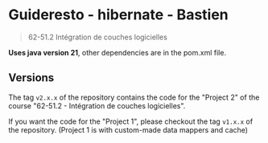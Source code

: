 # Guideresto - hibernate - Bastien
> 62-51.2 Intégration de couches logicielles

**Uses java version 21**, other dependencies are in the pom.xml file.

## Versions

The tag `v2.x.x` of the repository contains the code for the "Project 2" of the course "62-51.2 - Intégration de couches
logicielles".

If you want the code for the "Project 1", please checkout the tag `v1.x.x` of the repository. (Project 1 is with
custom-made data mappers and cache)
